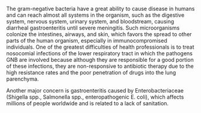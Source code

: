 The gram-negative bacteria have a great ability to cause disease in humans and can reach almost all systems in the organism, such as the digestive system, nervous system, urinary system, and bloodstream, causing diarrheal gastroenteritis until severe meningitis. Such microorganisms colonize the intestines, airways, and skin, which favors the spread to other parts of the human organism, especially in immunocompromised individuals. One of the greatest difficulties of health professionals is to treat nosocomial infections of the lower respiratory tract in which the pathogens GNB are involved because although they are responsible for a good portion of these infections, they are non-responsive to antibiotic therapy due to the high resistance rates and the poor penetration of drugs into the lung parenchyma.

Another major concern is gastroenteritis caused by Enterobacteriaceae (Shigella spp., Salmonella spp., enteropathogenic E. coli), which affects millions of people worldwide and is related to a lack of sanitation.